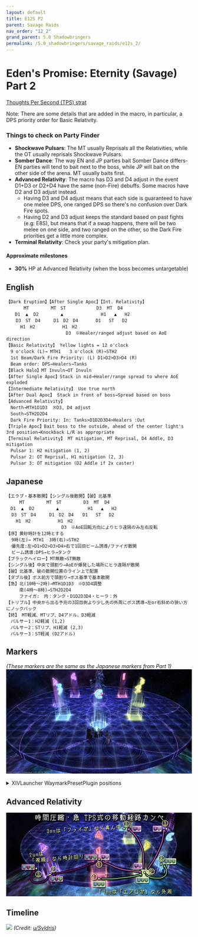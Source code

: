 ```yaml
---
layout: default
title: E12S P2
parent: Savage Raids
nav_order: "12_2"
grand_parent: 5.0 Shadowbringers
permalink: /5.0_shadowbringers/savage_raids/e12s_2/
---
```


# Eden's Promise: Eternity (Savage) Part 2

[Thoughts Per Second (TPS) strat](https://youtu.be/eBdHx53XteI)

Note: There are some details that are added in the macro, in particular, a DPS priority order for Basic Relativity.

### Things to check on Party Finder

- **Shockwave Pulsars**: The MT usually Reprisals all the Relativities, while the OT usually reprisals Shockwave Pulsars.
- **Somber Dance**: The way EN and JP parties bait Somber Dance differs- EN parties will tend to bait next to the boss, while JP will bait on the other side of the arena. MT usually baits first.
- **Advanced Relativity**: The macro has D3 and D4 adjust in the event D1+D3 or D2+D4 have the same (non-Fire) debuffs. Some macros have D2 and D3 adjust instead.
  - Having D3 and D4 adjust means that each side is guaranteed to have one melee DPS, one ranged DPS so there's no confusion over Dark Fire spots.
  - Having D2 and D3 adjust keeps the standard based on past fights (e.g: E8S), but means that if a swap happens, there will be two melee on one side, and two ranged on the other, so the Dark Fire priorities get a little more complex.
- **Terminal Relativity**: Check your party's mitigation plan. 

#### Approximate milestones

- **30%** HP at Advanced Relativity (when the boss becomes untargetable)

## English
```
【Dark Eruption】【After Single Apoc】【Int. Relativity】
　　　　MT　　　　　MT　ST　　　　　　　D3  MT  D4
　　D1  ▲  D2　　　　　▲　　　　　　 　　H1   ▲   H2
　  D3　ST　D4　　　D1　D2　D4　　　　D1   ST   D2 
　　  H1　H2　　　　　  H1　H2　　　　　　　
　　　　　　　　　　　　　 D3　※Healer/ranged adjust based on AoE direction
【Basic Relativity】 Yellow lights = 12 o'clock
　9 o'clock (L)→ MTH1　　3 o'clock (R)→STH2
　1st Beam/Dark Fire Priority: (L) D1>D2>D3>D4 (R)
　Beam order: DPS→Healers→Tanks
【Black Halo】MT Invuln→OT Invuln
【After Single Apoc】Stack in mid→Healer/range spread to where AoE exploded
【Intermediate Relativity】 Use true north
【After Dual Apoc】 Stack in front of boss→Spread based on boss
【Advanced Relativity】
　North→MTH1D1D3  ※D3, D4 adjust
　South→STH2D2D4
　Dark Fire Priority: In: Tanks>D1D2D3D4>Healers :Out
【Triple Apoc】Bait boss to the outside, ahead of the center light's 3rd position→Knockback L/R as appropriate
【Terminal Relativity】 MT mitigation, MT Reprisal, D4 Addle, D3 mitigation
　Pulsar 1: H2 mitigation (1, 2)
　Pulsar 2: OT Reprisal, H1 mitigation (2, 3)
　Pulsar 3: OT mitigation (D2 Addle if 2x caster)
```

## Japanese
```
【エラプ・基本散開】【シングル後散開】【破】北基準
　　　MT　　　　　MT　ST　　　　　D3  MT  D4
　D1  ▲  D2　　　　　▲　　　　　　 H1   ▲   H2
  D3　ST　D4　　　D1　D2　D4　　D1   ST   D2 
　  H1　H2　　　　　  H1　H2　　　　　　　
　　　　　　　　　　　　 D3　※AoE回転方向によりヒラ遠隔のみ左右反転
【序】黄砂時計を12時とする
  9時(左)→ MTH1  3時(右)→STH2
  優先度:左>D1>D2>D3>D4>右で1回目ビーム誘導/ファイガ散開
  ビーム誘導:DPS→ヒラ→タンク
【ブラックヘイロー】MT無敵→ST無敵
【シングル後】中央で頭割り→AoEが爆発した場所にヒラ遠隔が散開
【破】北基準、破の散開位置のライン上で配置
【ダブル後】ボス前方で頭割り→ボス基準で基本散開
【急】北(10時～2時)→MTH1D1D3　※D3D4調整
　　　南(4時～8時)→STH2D2D4
　　　ファイガ:　内：タンク・D1D2D3D4・ヒーラ：外
【トリプル】中央から出る予兆の3回目側より少し先の外周にボス誘導→左or右斜めの狭い方にノックバック
【終】 MT軽減、MTリプ、D4アドル、D3軽減
　パルサー1：H2軽減 (1,2)
　パルサー2：STリプ、H1軽減 (2,3)
　パルサー3：ST軽減 (D2アドル)
```

## Markers

*(These markers are the same as the Japanese markers from Part 1)*
![](images/markers.jpg)
<details markdown=block>
<summary>XIVLauncher WaymarkPresetPlugin positions</summary>

```json
{"Name":"E12S P2","MapID":759,"A":{"X":0.0,"Y":75.0,"Z":-85.0,"ID":0,"Active":true},"B":{"X":10.0,"Y":75.0,"Z":-75.0,"ID":1,"Active":true},"C":{"X":0.0,"Y":75.0,"Z":-65.0,"ID":2,"Active":true},"D":{"X":-10.0,"Y":75.0,"Z":-75.0,"ID":3,"Active":true},"One":{"X":7.071,"Y":75.0,"Z":-82.071,"ID":4,"Active":true},"Two":{"X":7.071,"Y":75.0,"Z":-67.929,"ID":5,"Active":true},"Three":{"X":-7.071,"Y":75.0,"Z":-67.929,"ID":6,"Active":true},"Four":{"X":-7.071,"Y":75.0,"Z":-82.071,"ID":7,"Active":true}}
```

</details>

## Advanced Relativity

![](images/advanced_relativity.jpg)

## Timeline

![](https://i.redd.it/kitnqysrq2761.png)
*(Credit: [u/Syldris](https://www.reddit.com/r/ffxiv/comments/kj03t5/e12s_part_ii_timeline_image/))*